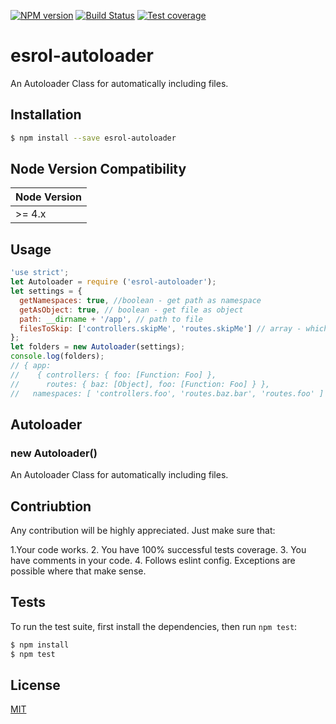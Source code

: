 [![NPM version][npm-image]][npm-url]
[![Build Status][travis-image]][travis-url]
[![Test coverage][coveralls-image]][coveralls-url]

# esrol-autoloader
An Autoloader Class for automatically including files.

## Installation

```sh
$ npm install --save esrol-autoloader
```
## Node Version Compatibility

| Node Version |
| ---- |
| >= 4.x |

## Usage

```js
'use strict';
let Autoloader = require ('esrol-autoloader');
let settings = {
  getNamespaces: true, //boolean - get path as namespace
  getAsObject: true, // boolean - get file as object
  path: __dirname + '/app', // path to file
  filesToSkip: ['controllers.skipMe', 'routes.skipMe'] // array - which files 
};
let folders = new Autoloader(settings);
console.log(folders);
// { app:
//    { controllers: { foo: [Function: Foo] },
//      routes: { baz: [Object], foo: [Function: Foo] } },
//   namespaces: [ 'controllers.foo', 'routes.baz.bar', 'routes.foo' ] }
```

<a name="Autoloader"></a>
## Autoloader
<a name="new_Autoloader_new"></a>
### new Autoloader()
An Autoloader Class for automatically including files.

## Contriubtion

Any contribution will be highly appreciated. Just make sure that:

1.Your code works.
2. You have 100% successful tests coverage.
3. You have comments in your code.
4. Follows eslint config. Exceptions are possible where that make sense.

## Tests

  To run the test suite, first install the dependencies, then run `npm test`:

```bash
$ npm install
$ npm test
```

## License

[MIT](https://github.com/esrol/esrol-autoloader/blob/master/LICENSE)



[npm-image]: https://badge.fury.io/js/esrol-autoloader.svg
[npm-url]: https://npmjs.org/package/esrol-autoloader
[travis-image]: https://travis-ci.org/esrol/esrol-autoloader.svg?branch=master
[travis-url]: https://travis-ci.org/esrol/esrol-autoloader
[coveralls-image]: https://coveralls.io/repos/esrol/esrol-autoloader/badge.svg
[coveralls-url]: https://coveralls.io/r/esrol/esrol-autoloader